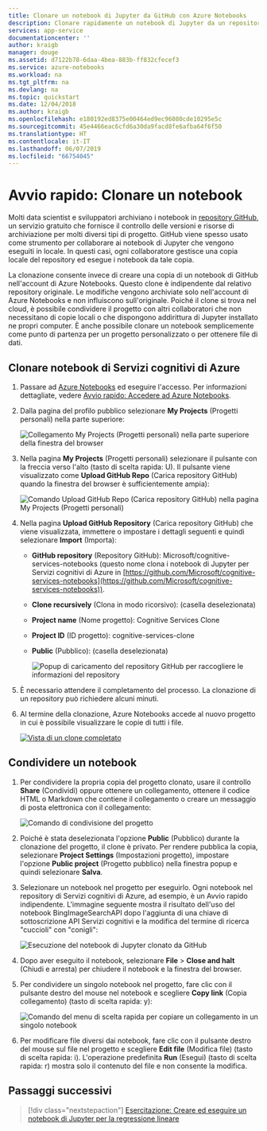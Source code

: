 ```yaml
---
title: Clonare un notebook di Jupyter da GitHub con Azure Notebooks
description: Clonare rapidamente un notebook di Jupyter da un repository GitHub ed eseguirlo nell'account di Azure Notebooks.
services: app-service
documentationcenter: ''
author: kraigb
manager: douge
ms.assetid: d7122b78-6daa-4bea-883b-ff832cfecef3
ms.service: azure-notebooks
ms.workload: na
ms.tgt_pltfrm: na
ms.devlang: na
ms.topic: quickstart
ms.date: 12/04/2018
ms.author: kraigb
ms.openlocfilehash: e180192ed8375e00464ed9ec96080cde10295e5c
ms.sourcegitcommit: 45e4466eac6cfd6a30da9facd8fe6afba64f6f50
ms.translationtype: HT
ms.contentlocale: it-IT
ms.lasthandoff: 06/07/2019
ms.locfileid: "66754045"
---
```

# <a name="quickstart-clone-a-notebook"></a>Avvio rapido: Clonare un notebook

Molti data scientist e sviluppatori archiviano i notebook in [repository GitHub](https://github.com), un servizio gratuito che fornisce il controllo delle versioni e risorse di archiviazione per molti diversi tipi di progetto. GitHub viene spesso usato come strumento per collaborare ai notebook di Jupyter che vengono eseguiti in locale. In questi casi, ogni collaboratore gestisce una copia locale del repository ed esegue i notebook da tale copia.

La clonazione consente invece di creare una copia di un notebook di GitHub nell'account di Azure Notebooks. Questo clone è indipendente dal relativo repository originale. Le modifiche vengono archiviate solo nell'account di Azure Notebooks e non influiscono sull'originale. Poiché il clone si trova nel cloud, è possibile condividere il progetto con altri collaboratori che non necessitano di copie locali o che dispongono addirittura di Jupyter installato ne propri computer. È anche possibile clonare un notebook semplicemente come punto di partenza per un progetto personalizzato o per ottenere file di dati.

## <a name="clone-azure-cognitive-services-notebooks"></a>Clonare notebook di Servizi cognitivi di Azure

1. Passare ad [Azure Notebooks](https://notebooks.azure.com) ed eseguire l'accesso. Per informazioni dettagliate, vedere [Avvio rapido: Accedere ad Azure Notebooks](quickstart-sign-in-azure-notebooks.md).

1. Dalla pagina del profilo pubblico selezionare **My Projects** (Progetti personali) nella parte superiore:

    ![Collegamento My Projects (Progetti personali) nella parte superiore della finestra del browser](media/quickstarts/my-projects-link.png)

1. Nella pagina **My Projects** (Progetti personali) selezionare il pulsante con la freccia verso l'alto (tasto di scelta rapida: U). Il pulsante viene visualizzato come **Upload GitHub Repo** (Carica repository GitHub) quando la finestra del browser è sufficientemente ampia):

    ![Comando Upload GitHub Repo (Carica repository GitHub) nella pagina My Projects (Progetti personali)](media/quickstarts/upload-github-repo-command.png)

1. Nella pagina **Upload GitHub Repository** (Carica repository GitHub) che viene visualizzata, immettere o impostare i dettagli seguenti e quindi selezionare **Import** (Importa):

   - **GitHub repository** (Repository GitHub): Microsoft/cognitive-services-notebooks (questo nome clona i notebook di Jupyter per Servizi cognitivi di Azure in [https://github.com/Microsoft/cognitive-services-notebooks](https://github.com/Microsoft/cognitive-services-notebooks)).
   - **Clone recursively** (Clona in modo ricorsivo): (casella deselezionata)
   - **Project name** (Nome progetto): Cognitive Services Clone
   - **Project ID** (ID progetto): cognitive-services-clone
   - **Public** (Pubblico): (casella deselezionata)

     ![Popup di caricamento del repository GitHub per raccogliere le informazioni del repository](media/quickstarts/upload-github-repo-popup.png)

1. È necessario attendere il completamento del processo. La clonazione di un repository può richiedere alcuni minuti.

1. Al termine della clonazione, Azure Notebooks accede al nuovo progetto in cui è possibile visualizzare le copie di tutti i file.

    [![](media/quickstarts/completed-clone.png "Vista di un clone completato")](media/quickstarts/completed-clone.png#lightbox)

## <a name="share-a-notebook"></a>Condividere un notebook

1. Per condividere la propria copia del progetto clonato, usare il controllo **Share** (Condividi) oppure ottenere un collegamento, ottenere il codice HTML o Markdown che contiene il collegamento o creare un messaggio di posta elettronica con il collegamento:

    ![Comando di condivisione del progetto](media/quickstarts/share-project-command.png)

1. Poiché è stata deselezionata l'opzione **Public** (Pubblico) durante la clonazione del progetto, il clone è privato. Per rendere pubblica la copia, selezionare **Project Settings** (Impostazioni progetto), impostare l'opzione **Public project** (Progetto pubblico) nella finestra popup e quindi selezionare **Salva**.

1. Selezionare un notebook nel progetto per eseguirlo. Ogni notebook nel repository di Servizi cognitivi di Azure, ad esempio, è un Avvio rapido indipendente. L'immagine seguente mostra il risultato dell'uso del notebook BingImageSearchAPI dopo l'aggiunta di una chiave di sottoscrizione API Servizi cognitivi e la modifica del termine di ricerca "cuccioli" con "conigli":

    ![Esecuzione del notebook di Jupyter clonato da GitHub](media/quickstarts/clone-notebook-result.png)

1. Dopo aver eseguito il notebook, selezionare **File** > **Close and halt** (Chiudi e arresta) per chiudere il notebook e la finestra del browser.

1. Per condividere un singolo notebook nel progetto, fare clic con il pulsante destro del mouse nel notebook e scegliere **Copy link** (Copia collegamento) (tasto di scelta rapida: y):

    ![Comando del menu di scelta rapida per copiare un collegamento in un singolo notebook](media/quickstarts/copy-link-to-individual-notebook.png)

1. Per modificare file diversi dai notebook, fare clic con il pulsante destro del mouse sul file nel progetto e scegliere **Edit file** (Modifica file) (tasto di scelta rapida: i). L'operazione predefinita **Run** (Esegui) (tasto di scelta rapida: r) mostra solo il contenuto del file e non consente la modifica.

## <a name="next-steps"></a>Passaggi successivi

> [!div class="nextstepaction"]
> [Esercitazione: Creare ed eseguire un notebook di Jupyter per la regressione lineare](tutorial-create-run-jupyter-notebook.md)

